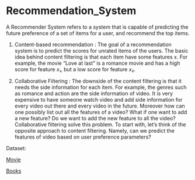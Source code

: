 # Recommendation_System

A Recommender System refers to a system that is capable of predicting the future preference of a set of items for a user, and recommend the top items.

1. Content-based recommendation : The goal of a recommendation system is to predict the scores for unrated items of the users. The basic idea behind content filtering is that each item have some features x. For example, the movie “Love at last” is a romance movie and has a high score for feature 𝑥₁, but a low score for feature 𝑥₂.

2. Collaborative Filtering : The downside of the content filtering is that it needs the side information for each item. For example, the genres such as romance and action are the side information of video. It is very expensive to have someone watch video and add side information for every video out there and every video in the future. Moreover how can one possibly list out all the features of a video? What if one want to add a new feature? Do we want to add the new feature to all the video? Collaborative filtering solve this problem. To start with, let’s think of the opposite approach to content filtering. Namely, can we predict the features of video based on user preference parameters?


Dataset:

[Movie](https://www.kaggle.com/tmdb/tmdb-movie-metadata)

[Books](https://www.kaggle.com/ruchi798/bookcrossing-dataset)
